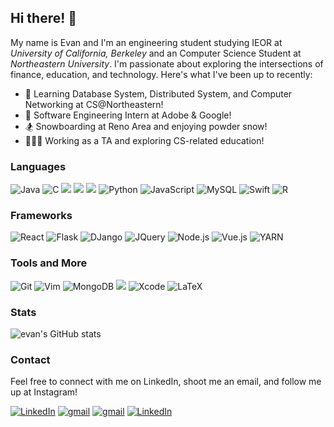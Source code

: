 ## Hi there! 🤗

My name is Evan and I'm an engineering student studying IEOR at _University of California, Berkeley_ and an Computer Science Student at _Northeastern University_. I'm passionate about exploring the intersections of finance, education, and technology. Here's what I've been up to recently:

- 🏫 Learning Database System, Distributed System, and Computer Networking at CS@Northeastern!
- 💼 Software Engineering Intern at Adobe & Google!
- 🏂 Snowboarding at Reno Area and enjoying powder snow!
- 🧑🏻‍🏫 Working as a TA and exploring CS-related education!


### Languages
<p>
  
  <img alt="Java" src="https://img.shields.io/badge/java-%23ED8B00.svg?style=for-the-badge&logo=java&logoColor=white)" />
  <img alt="C" src="https://img.shields.io/badge/c-%2300599C.svg?style=for-the-badge&logo=c&logoColor=white" />
  <img src="https://img.shields.io/badge/c++%20-%2300599C.svg?&style=for-the-badge&logo=c%2B%2B&ogoColor=white"/>
  <img src="https://img.shields.io/badge/c%23%20-%23239120.svg?&style=for-the-badge&logo=c-sharp&logoColor=white"/>
  <img src ="https://img.shields.io/badge/postgres-%23316192.svg?&style=for-the-badge&logo=postgresql&logoColor=white"/>
  <img alt="Python" src="https://img.shields.io/badge/python-3670A0?style=for-the-badge&logo=python&logoColor=ffdd54" />
  <img alt="JavaScript" src="https://img.shields.io/badge/javascript-%23323330.svg?style=for-the-badge&logo=javascript&logoColor=%23F7DF1E" />
  <img alt="MySQL" src="https://img.shields.io/badge/mysql-%2300f.svg?style=for-the-badge&logo=mysql&logoColor=white" />
  <img alt="Swift" src="https://img.shields.io/badge/swift-F54A2A?style=for-the-badge&logo=swift&logoColor=white" />
  <img alt="R" src="https://img.shields.io/badge/r-%23276DC3.svg?style=for-the-badge&logo=r&logoColor=white" />
</p>

### Frameworks

<p>
  <img alt="React" src="https://img.shields.io/badge/react-%2320232a.svg?style=for-the-badge&logo=react&logoColor=%2361DAFB" />
  <img alt="Flask" src="https://img.shields.io/badge/flask-%23000.svg?style=for-the-badge&logo=flask&logoColor=white" />
  <img alt="DJango" src="https://img.shields.io/badge/django-%23092E20.svg?style=for-the-badge&logo=django&logoColor=white" />
  <img alt="JQuery" src="https://img.shields.io/badge/jquery-%230769AD.svg?style=for-the-badge&logo=jquery&logoColor=white" />
  <img alt="Node.js" src="https://img.shields.io/badge/node.js-6DA55F?style=for-the-badge&logo=node.js&logoColor=white" />
  <img alt="Vue.js" src="https://img.shields.io/badge/vuejs-%2335495e.svg?style=for-the-badge&logo=vuedotjs&logoColor=%234FC08D" />
  <img alt="YARN" src="https://img.shields.io/badge/yarn-%232C8EBB.svg?style=for-the-badge&logo=yarn&logoColor=white" />
</p>
</p>
</p>

### Tools and More
<p>
  <img alt="Git" src="https://img.shields.io/badge/git-%23F05033.svg?style=for-the-badge&logo=git&logoColor=white" /> 
  <img alt="Vim" src="https://img.shields.io/badge/VIM-%2311AB00.svg?style=for-the-badge&logo=vim&logoColor=white" /> 
  <img alt="MongoDB" src="https://img.shields.io/badge/MongoDB-%234ea94b.svg?style=for-the-badge&logo=mongodb&logoColor=white" /> 
  <img src="https://img.shields.io/badge/docker%20-%230db7ed.svg?&style=for-the-badge&logo=docker&logoColor=white"/>
  <img alt="Xcode" src="https://img.shields.io/badge/Xcode-007ACC?style=for-the-badge&logo=Xcode&logoColor=white" />
  <img alt="LaTeX" src="https://img.shields.io/badge/latex-%23008080.svg?style=for-the-badge&logo=latex&logoColor=white" />
</p>

### Stats
![evan's GitHub stats](https://github-readme-stats.vercel.app/api?username=evan-dayy\&rank_icon=github&theme=tokyonight)



### Contact
<p>
  Feel free to connect with me on LinkedIn, shoot me an email, and follow me up at Instagram!
  
 <a href="https://www.linkedin.com/in/evandai99/" target="_blank"><img alt="LinkedIn" src="https://img.shields.io/badge/linkedin-%230077B5.svg?&style=for-the-badge&logo=linkedin&logoColor=white" /></a> <a href="mailto:yichaoday_evan@berkeley.edu" target="_blank"><img alt="gmail" src="https://img.shields.io/badge/Gmail-D14836?style=for-the-badge&logo=gmail&logoColor=white" /></a> <a href="https://www.instagram.com/_evan_day/" target="_blank"><img alt="gmail" src="https://img.shields.io/badge/Instagram-%23E4405F.svg?style=for-the-badge&logo=Instagram&logoColor=white" /></a>  <a href="https://evan-dayy.github.io/" target="_blank"><img alt="LinkedIn" src="https://img.shields.io/badge/website-000000?style=for-the-badge&logo=About.me&logoColor=green" /></a>
  
  
  
  
  

</p>


<!-- Inspired by @JuanesLamilla! (https://github.com/JuanesLamilla/JuanesLamilla)
